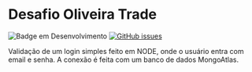 # Desafio Oliveira Trade 
![Badge em Desenvolvimento](https://img.shields.io/badge/Statys-Em%20desenvolvimento-yellow) [![GitHub issues](https://img.shields.io/github/issues/bruno-biancalana/OliveiraTrade_Backend?label=Problemas&logo=JavaScript)](https://github.com/bruno-biancalana/OliveiraTrade_Backend/issues)

Validação de um login simples feito em NODE, onde o usuário entra com email e senha. A conexão é feita com um banco de dados MongoAtlas.
